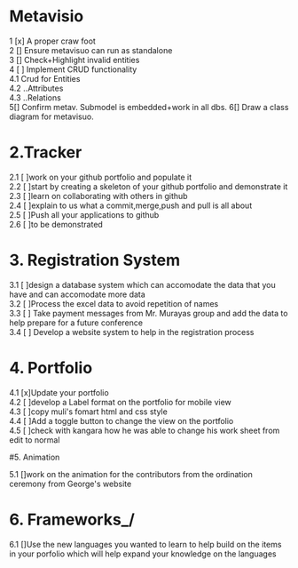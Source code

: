 # Metavisio
1 [x] A proper craw foot   
2 [] Ensure metavisuo can run as standalone  
3 [] Check+Highlight invalid entities  
4 [ ] Implement CRUD functionality  
4.1 Crud for Entities  
4.2 ..Attributes  
4.3 ..Relations   
5[] Confirm metav. Submodel is embedded+work in all dbs.
6[] Draw a class diagram for metavisuo.  
# 2.Tracker

2.1 [ ]work on your github portfolio and populate it  
2.2 [ ]start by creating a skeleton of your github portfolio and demonstrate it  
2.3 [ ]learn on collaborating with others in github  
2.4 [ ]explain to us what a commit,merge,push and pull is all about  
2.5 [ ]Push all your applications to github  
2.6 [ ]to be demonstrated

# 3. Registration System
  
3.1 [ ]design a database system which can accomodate the data that you have and can accomodate more data   
3.2 [ ]Process the excel data to avoid repetition of names   
3.3 [ ] Take payment messages from Mr. Murayas group and add the data to help prepare for a future conference    
3.4 [ ] Develop a website system to help in the registration process  

# 4. Portfolio

4.1 [x]Update your portfolio  
4.2 [ ]develop a Label format on the portfolio for mobile view  
4.3 [ ]copy muli's fomart html and css style  
4.4 [ ]Add a toggle button to change the view on the portfolio  
4.5 [ ]check with kangara how he was able to change his work sheet from edit to normal

#5. Animation

5.1 []work on the animation for the contributors from the ordination ceremony from George's website

# 6. Frameworks\_/

6.1 []Use the new languages you wanted to learn to help build on the items in your porfolio which will help expand your knowledge on the languages

